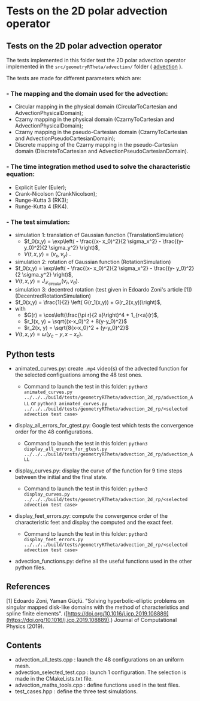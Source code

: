 # Tests on the 2D polar advection operator
 
## Tests on the 2D polar advection operator

The tests implemented in this folder test the 2D polar advection operator implemented in the `src/geometryRTheta/advection/` folder 
( [advection](./../../../src/geometryRTheta/advection/README.md) ).

The tests are made for different parameters which are:

### - The mapping and the domain used for the advection: 
 - Circular mapping in the physical domain (CircularToCartesian and AdvectionPhysicalDomain); 
 - Czarny mapping in the physical domain (CzarnyToCartesian and AdvectionPhysicalDomain); 
 - Czarny mapping in the pseudo-Cartesian domain (CzarnyToCartesian and AdvectionPseudoCartesianDomain); 
 - Discrete mapping of the Czarny mapping in the pseudo-Cartesian domain (DiscreteToCartesian and AdvectionPseudoCartesianDomain).
 	
### - The time integration method used to solve the characteristic equation: 
 - Explicit Euler (Euler); 
 - Crank-Nicolson (CrankNicolson); 
 - Runge-Kutta 3 (RK3); 
 - Runge-Kutta 4 (RK4). 
 	
### - The test simulation: 
 - simulation 1: translation of Gaussian function (TranslationSimulation)
   - $f_0(x,y) = \exp\left( - \frac{(x- x_0)^2}{2 \sigma_x^2} - \frac{(y- y_0)^2}{2 \sigma_y^2} \right)$, 
   - $V(t, x, y) = (v_x, v_y)$ . 
 - simulation 2: rotation of Gaussian function (RotationSimulation)
  - $f_0(x,y) = \exp\left( - \frac{(x- x_0)^2}{2 \sigma_x^2} - \frac{(y- y_0)^2}{2 \sigma_y^2} \right)$, 
  - $V(t, x, y) = J_{\mathcal{F}_{\text{circular}}}(v_r, v_\theta)$. 
 - simulation 3: decentred rotation (test given in Edoardo Zoni's article [1]) (DecentredRotationSimulation)
  - $f_0(x,y) = \frac{1}{2} \left( G(r_1(x,y)) + G(r_2(x,y))\right)$,
  - with 
     - $G(r) = \cos\left(\frac{\pi r}{2 a}\right)^4 * 1_{r<a}(r)$, 
     - $r_1(x, y) = \sqrt{(x-x_0)^2 + 8(y-y_0)^2}$ 
     - $r_2(x, y) = \sqrt{8(x-x_0)^2 + (y-y_0)^2}$ 
  - $V(t, x, y) = \omega(y_c - y, x - x_c)$. 


## Python tests

- animated_curves.py: create `.mp4` video(s) of the advected function for the selected configuations among the 48 test ones.
	- Command to launch the test in this folder: `python3 animated_curves.py ../../../build/tests/geometryRTheta/advection_2d_rp/advection_ALL`
	or `python3 animated_curves.py ../../../build/tests/geometryRTheta/advection_2d_rp/<selected advection test case>`

- display_all_errors_for_gtest.py: Google test which tests the convergence order for the 48 configurations.
	- Command to launch the test in this folder: `python3 display_all_errors_for_gtest.py ../../../build/tests/geometryRTheta/advection_2d_rp/advection_ALL`

- display_curves.py: display the curve of the function for 9 time steps between the initial and the final state.  
	- Command to launch the test in this folder: `python3 display_curves.py ../../../build/tests/geometryRTheta/advection_2d_rp/<selected advection test case>`

- display_feet_errors.py: compute the convergence order of the characteristic feet and display the computed and the exact feet. 
	- Command to launch the test in this folder: `python3 display_feet_errors.py ../../../build/tests/geometryRTheta/advection_2d_rp/<selected advection test case>`

- advection_functions.py: define all the useful functions used in the other python files. 



## References
[1] Edoardo Zoni, Yaman Güçlü. "Solving hyperbolic-elliptic problems on singular mapped 
disk-like domains with the method of characteristics and spline finite elements". 
([https://doi.org/10.1016/j.jcp.2019.108889](https://doi.org/10.1016/j.jcp.2019.108889).)
Journal of Computational Physics (2019).

## Contents

- advection_all_tests.cpp : launch the 48 configurations on an uniform mesh. 
- advection_selected_test.cpp : launch 1 configuration. The selection is made in the CMakeLists.txt file.
- advection_maths_tools.cpp : define functions used in the test files. 
- test_cases.hpp : define the three test simulations. 


